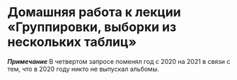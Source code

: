 # Домашняя работа к лекции «Группировки, выборки из нескольких таблиц»

***Примечание*** В четвертом запросе поменял год с 2020 на 2021 в связи с тем, что 
в 2020 году никто не выпускал альбомы.
